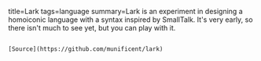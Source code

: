 title=Lark
tags=language
summary=Lark is an experiment in designing a homoiconic language with a syntax inspired by SmallTalk. It's very early, so there isn't much to see yet, but you can play with it.
~~~~~~

[Source](https://github.com/munificent/lark)

